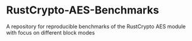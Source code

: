 # RustCrypto-AES-Benchmarks
A repository for reproducible benchmarks of the RustCrypto AES module with focus on different block modes
